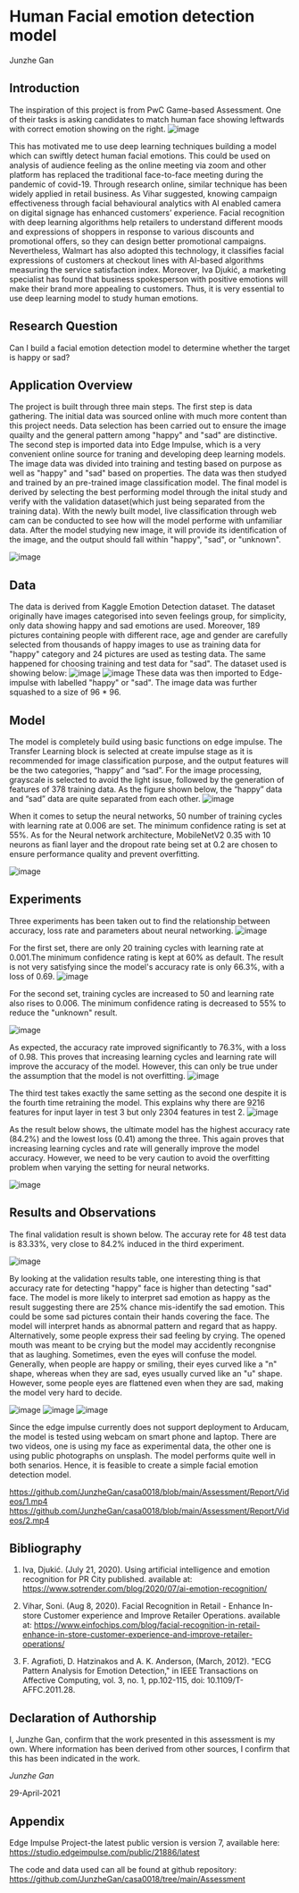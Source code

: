 # Human Facial emotion detection model

Junzhe Gan

## Introduction
The inspiration of this project is from PwC Game-based Assessment. One of their tasks is asking candidates to match human face showing leftwards with correct emotion showing on the right.
![image](https://github.com/JunzheGan/Chris_Burger/blob/main/pic/pwc.png)

This has motivated me to use deep learning techniques building a model which can swiftly detect human facial emotions. This could be used on analysis of audience feeling as the online meeting via zoom and other platform has replaced the traditional face-to-face meeting during the pandemic of covid-19. Through research online, similar technique has been widely applied in retail business. As Vihar suggested, knowing campaign effectiveness through facial behavioural analytics with AI enabled camera on digital signage has enhanced customers’ experience. Facial recognition with deep learning algorithms help retailers to understand different moods and expressions of shoppers in response to various discounts and promotional offers, so they can design better promotional campaigns. Nevertheless, Walmart has also adopted this technology, it classifies facial expressions of customers at checkout lines with AI-based algorithms measuring the service satisfaction index. Moreover, Iva Djukić, a marketing specialist has found that business spokesperson with positive emotions will make their brand more appealing to customers. Thus, it is very essential to use deep learning model to study human emotions. 

## Research Question
Can I build a facial emotion detection model to determine whether the target is happy or sad?

## Application Overview
The project is built through three main steps. The first step is data gathering. The initial data was sourced online with much more content than this project needs. Data selection has been carried out to ensure the image quailty and the general pattern among "happy" and "sad" are distinctive. The second step is imported data into Edge Impulse, which is a very convenient online source for traning and developing deep learning models. The image data was divided into training and testing based on purpose as well as "happy" and "sad" based on properties. The data was then studyed and trained by an pre-trained image classification model. The final model is derived by selecting the best performing model through the inital study and verify with the validation dataset(which just being separated from the training data). With the newly built model, live classification through web cam can be conducted to see how will the model performe with unfamiliar data. After the model studying new image, it will provide its identification of the image, and the output should fall within "happy", "sad", or "unknown". 

![image](https://github.com/JunzheGan/casa0018/blob/main/Assessment/Projects/Final%20Project/Pics/fl.png)

## Data
The data is derived from Kaggle Emotion Detection dataset. The dataset originally have images categorised into seven feelings group, for simplicity, only data showing happy and sad emotions are used. Moreover, 189 pictures containing people with different race, age and gender are carefully selected from thousands of happy images to use as training data for "happy" category and 24 pictures are used as testing data. The same happened for choosing training and test data for "sad". The dataset used is showing below:
![image](https://github.com/JunzheGan/Chris_Burger/blob/main/pic/happy.png)
![image](https://github.com/JunzheGan/Chris_Burger/blob/main/pic/sad.png)
These data was then imported to Edge-impulse with labelled "happy" or "sad". The image data was further squashed to a size of 96 * 96.

## Model
The model is completely build using basic functions on edge impulse. The Transfer Learning block is selected at create impulse stage as it is recommended for image classification purpose, and the output features will be the two categories, “happy” and “sad”. For the image processing, grayscale is selected to avoid the light issue, followed by the generation of features of 378 training data. As the figure shown below, the “happy” data and “sad” data are quite separated from each other.
![image](https://github.com/JunzheGan/Chris_Burger/blob/main/pic/g.png)

When it comes to setup the neural networks, 50 number of training cycles with learning rate at 0.006 are set. The minimum confidence rating is set at 55%. As for the Neural network architecture, MobileNetV2 0.35 with 10 neurons as fianl layer and the dropout rate being set at 0.2 are chosen to ensure performance quality and prevent overfitting.

![image](https://github.com/JunzheGan/Chris_Burger/blob/main/pic/NNS.png)




## Experiments
Three experiments has been taken out to find the relationship between accuracy, loss rate and parameters about neural networking.
![image](https://github.com/JunzheGan/Chris_Burger/blob/main/pic/0001.png)

For the first set, there are only 20 training cycles with learning rate at 0.001.The minimum confidence rating is kept at 60% as default. The result is not very satisfying since the model's accuracy rate is only 66.3%, with a loss of 0.69.
![image](https://github.com/JunzheGan/Chris_Burger/blob/main/pic/0001_60_01.png)

For the second set, training cycles are increased to 50 and learning rate also rises to 0.006. The minimum confidence rating is decreased to 55% to reduce the "unknown" result.

![image](https://github.com/JunzheGan/Chris_Burger/blob/main/pic/002.png)  

As expected, the accuracy rate improved significantly to 76.3%, with a loss of 0.98. This proves that increasing learning cycles and learning rate will improve the accuracy of the model. However, this can only be true under the assumption that the model is not overfitting.
![image](https://github.com/JunzheGan/Chris_Burger/blob/main/pic/02.png)

The third test takes exactly the same setting as the second one despite it is the fourth time retraining the model. This explains why there are 9216 features for input layer in test 3 but only 2304 features in test 2.
![image](https://github.com/JunzheGan/Chris_Burger/blob/main/pic/003.png)

As the result below shows, the ultimate model has the highest accuracy rate (84.2%) and the lowest loss (0.41) among the three. This again proves that increasing learning cycles and rate will generally improve the model accuracy. However, we need to be very caution to avoid the overfitting problem when varying the setting for neural networks.

![image](https://github.com/JunzheGan/Chris_Burger/blob/main/pic/03.png)


## Results and Observations
The final validation result is shown below. The accuray rete for 48 test data is 83.33%, very close to 84.2% induced in the third experiment.

![image](https://github.com/JunzheGan/casa0018/blob/main/Assessment/Report/Pic/Screenshot%202021-04-29%20111832.png)

By looking at the validation results table, one interesting thing is that accuracy rate for detecting "happy" face is higher than detecting "sad" face. The model is more likely to interpret sad emotion as happy as the result suggesting there are 25% chance mis-identify the sad emotion. This could be some sad pictures contain their hands covering the face. The model will interpret hands as abnormal pattern and regard that as happy. Alternatively, some people express their sad feeling by crying. The opened mouth was meant to be crying but the model may accidently recongnise that as laughing. Sometimes, even the eyes will confuse the model. Generally, when people are happy or smiling, their eyes curved like a "n" shape, whereas when they are sad, eyes usually curved like an "u" shape. However, some people eyes are flattened even when they are sad, making the model very hard to decide.

![image](https://github.com/JunzheGan/casa0018/blob/main/Assessment/Report/Pic/im138.png) 
![image](https://github.com/JunzheGan/casa0018/blob/main/Assessment/Report/Pic/im38.png)
![image](https://github.com/JunzheGan/casa0018/blob/main/Assessment/Report/Pic/im91.png)

Since the edge impulse currently does not support deployment to Arducam, the model is tested using webcam on smart phone and laptop. There are two videos, one is using my face as experimental data, the other one is using public photographs on unsplash. The model performs quite well in both senarios. Hence, it is feasible to create a simple facial emotion detection model. 

https://github.com/JunzheGan/casa0018/blob/main/Assessment/Report/Videos/1.mp4
https://github.com/JunzheGan/casa0018/blob/main/Assessment/Report/Videos/2.mp4




## Bibliography


1. Iva, Djukić. (July 21, 2020). Using artificial intelligence and emotion recognition for PR City published. 
   available at: https://www.sotrender.com/blog/2020/07/ai-emotion-recognition/

2. Vihar, Soni. (Aug 8, 2020). Facial Recognition in Retail - Enhance In-store Customer experience and Improve Retailer Operations. 
   available at: https://www.einfochips.com/blog/facial-recognition-in-retail-enhance-in-store-customer-experience-and-improve-retailer-operations/

3. F. Agrafioti, D. Hatzinakos and A. K. Anderson, (March, 2012). "ECG Pattern Analysis for Emotion Detection," in IEEE Transactions on Affective Computing, vol. 3, no. 1, 
   pp.102-115, doi: 10.1109/T-AFFC.2011.28.    


## Declaration of Authorship

I, Junzhe Gan, confirm that the work presented in this assessment is my own. Where information has been derived from other sources, I confirm that this has been indicated in the work.

*Junzhe Gan*

29-April-2021

## Appendix
Edge Impulse Project-the latest public version is version 7, available here: https://studio.edgeimpulse.com/public/21886/latest

The code and data used can all be found at github repository: https://github.com/JunzheGan/casa0018/tree/main/Assessment
